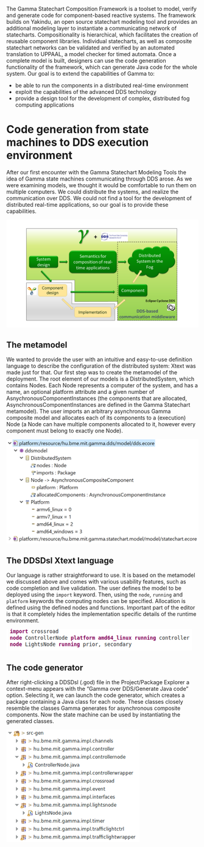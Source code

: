 ﻿

The Gamma Statechart Composition Framework is a toolset to model, verify and generate code for component-based reactive systems. The framework builds on Yakindu, an open source statechart modeling tool and provides an additional modeling layer to instantiate a communicating network of statecharts. Compositionality is hierarchical, which facilitates the creation of reusable component libraries. Individual statecharts, as well as composite statechart networks can be validated and verified by an automated translation to UPPAAL, a model checker for timed automata. Once a complete model is built, designers can use the code generation functionality of the framework, which can generate Java code for the whole system.
Our goal is to extend the capabilities of Gamma to:
- be able to run the components in a distributed real-time environment
- exploit the capabilities of the advanced DDS technology
- provide a design tool for the development of complex, distributed fog computing applications

# Code generation from state machines to DDS execution environment
After our first encounter with the Gamma Statechart Modeling Tools the idea of Gamma state machines communicating through DDS arose. As we were examining models, we thought it would be comfortable to run them on multiple computers. We could distribute the systems, and realize the communication over DDS. We could not find a tool for the development of distributed real-time applications, so our goal is to provide these capabilities. 

![Overview of our approach](overview_of_the_approach.png)

## The metamodel
We wanted to provide the user with an intuitive and easy-to-use definition language to describe the configuration of the distributed system: Xtext was made just for that. Our first step was to create the metamodel of the deployment. The root element of our models is a DistributedSystem, which contains Nodes. Each Node represents a computer of the system, and has a name, an optional platform attribute and a given number of AsnychronousComponentInstances (the components that are allocated, AsynchronousComponentInstances are defined in the Gamma Statechart metamodel). The user imports an arbitrary asynchronous Gamma composite model and allocates each of its components to a (execution) Node (a Node can have multiple components allocated to it, however every component must belong to exactly one Node).

![model structure](model.png)


## The DDSDsl Xtext language
Our language is rather straightforward to use. It is based on the metamodel we discussed above and comes with various usability features, such as code completion and live validation. The user defines the model to be deployed using the `import` keyword. Then, using the `node`, `running` and `platform` keywords the computing nodes can be specified. Allocation is defined using the defined nodes and functions.
Important part of the editor is that it completely hides the implementation specific details of the runtime environment.

![language example](language.png)


## The code generator
After right-clicking a DDSDsl (.god) file in the Project/Package Explorer a context-menu appears with the “Gamma over DDS/Generate Java code” option. Selecting it, we can launch the code generator, which creates a package containing a Java class for each node. These classes closely resemble the classes Gamma generates for asynchronous composite components. Now the state machine can be used by instantiating the generated classes.

![generated code](generated.png)
